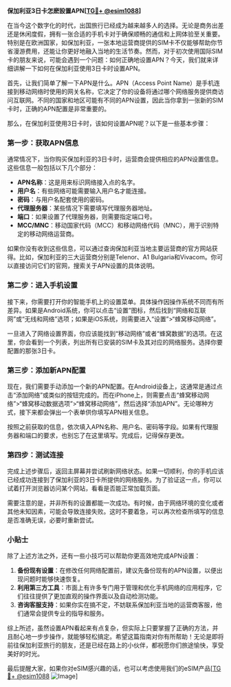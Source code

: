 **保加利亚3日卡怎麽設置APN[[TG💪+ @esim1088](https://t.me/s/esim1088)]**

在当今这个数字化的时代，出国旅行已经成为越来越多人的选择。无论是商务出差还是休闲度假，拥有一张合适的手机卡对于确保顺畅的通信和上网体验至关重要。特别是在欧洲国家，如保加利亚，一张本地运营商提供的SIM卡不仅能够帮助你节省漫游费用，还能让你更好地融入当地的生活节奏。然而，对于初次使用国际SIM卡的朋友来说，可能会遇到一个问题：如何正确地设置APN？今天，我们就来详细讲解一下如何在保加利亚使用3日卡时设置APN。

首先，让我们简单了解一下APN是什么。APN（Access Point Name）是手机连接到移动网络时使用的网关名称，它决定了你的设备将通过哪个网络服务提供商访问互联网。不同的国家和地区可能有不同的APN设置，因此当你拿到一张新的SIM卡时，正确的APN配置是非常重要的。

那么，在保加利亚使用3日卡时，该如何设置APN呢？以下是一些基本步骤：

### 第一步：获取APN信息

通常情况下，当你购买保加利亚的3日卡时，运营商会提供相应的APN设置信息。这些信息一般包括以下几个部分：

- **APN名称**：这是用来标识网络接入点的名字。
- **用户名**：有些网络可能需要输入用户名才能连接。
- **密码**：与用户名配套使用的密码。
- **代理服务器**：某些情况下需要填写代理服务器地址。
- **端口**：如果设置了代理服务器，则需要指定端口号。
- **MCC/MNC**：移动国家代码（MCC）和移动网络代码（MNC），用于识别特定的移动网络运营商。

如果你没有收到这些信息，可以通过查询保加利亚当地主要运营商的官方网站获得。比如，保加利亚的三大运营商分别是Telenor、A1 Bulgaria和Vivacom。你可以直接访问它们的官网，搜索关于APN设置的具体说明。

### 第二步：进入手机设置

接下来，你需要打开你的智能手机上的设置菜单。具体操作因操作系统不同而有所差异。如果是Android系统，你可以点击“设置”图标，然后找到“网络和互联网”或“无线和网络”选项；如果是iOS系统，则需要进入“设置”>“蜂窝移动网络”。

一旦进入了网络设置界面，你应该能找到“移动网络”或者“蜂窝数据”的选项。在这里，你会看到一个列表，列出所有已安装的SIM卡及其对应的网络服务。选择你要配置的那张3日卡。

### 第三步：添加新APN配置

现在，我们需要手动添加一个新的APN配置。在Android设备上，这通常是通过点击“添加网络”或类似的按钮完成的。而在iPhone上，则需要点击“蜂窝移动网络”>“蜂窝移动数据选项”>“蜂窝移动网络”，然后选择“添加APN”。无论哪种方式，接下来都会弹出一个表单供你填写APN相关信息。

按照之前获取的信息，依次填入APN名称、用户名、密码等字段。如果有代理服务器和端口的要求，也别忘了在这里填写。完成后，记得保存更改。

### 第四步：测试连接

完成上述步骤后，返回主屏幕并尝试刷新网络状态。如果一切顺利，你的手机应该已经成功连接到了保加利亚的3日卡所提供的网络服务。为了验证这一点，你可以试着打开浏览器访问某个网站，看看是否能正常加载页面。

需要注意的是，并非所有的设置都能一次成功。有时候，由于网络环境的变化或者其他未知因素，可能会导致连接失败。这时不要着急，可以再次检查所填写的信息是否准确无误，必要时重新尝试。

### 小贴士

除了上述方法之外，还有一些小技巧可以帮助你更高效地完成APN设置：

1. **备份现有设置**：在修改任何网络配置前，建议先备份现有的APN设置，以便出现问题时能够快速恢复。
2. **利用第三方工具**：市面上有许多专门用于管理和优化手机网络的应用程序，它们往往提供了更加直观的操作界面以及自动检测功能。
3. **咨询客服支持**：如果你实在搞不定，不妨联系保加利亚当地的运营商客服，他们通常会提供专业的指导和服务。

综上所述，虽然设置APN看起来有点复杂，但实际上只要掌握了正确的方法，并且耐心地一步步操作，就能够轻松搞定。希望这篇指南对你有所帮助！无论是即将前往保加利亚旅行的朋友，还是已经在路上的小伙伴，都祝愿你们旅途愉快，享受美好的时光。

最后提醒大家，如果你对eSIM感兴趣的话，也可以考虑使用我们的eSIM产品[[TG💪+ @esim1088](https://t.me/s/esim1088) ![Image](https://i.postimg.cc/4NQfJmqS/Snipaste-2025-05-13-00-14-12.png)]
